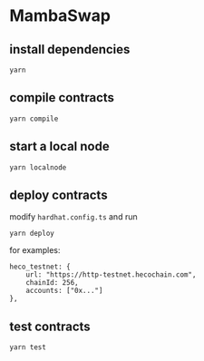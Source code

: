 # MambaSwap

## install dependencies
```
yarn
```

## compile contracts
```
yarn compile
```

## start a local node
```
yarn localnode
```

## deploy contracts
modify ```hardhat.config.ts``` and run
```
yarn deploy
```

for examples:
```
heco_testnet: {
    url: "https://http-testnet.hecochain.com",
    chainId: 256,
    accounts: ["0x..."]
},
```

## test contracts
```
yarn test
```